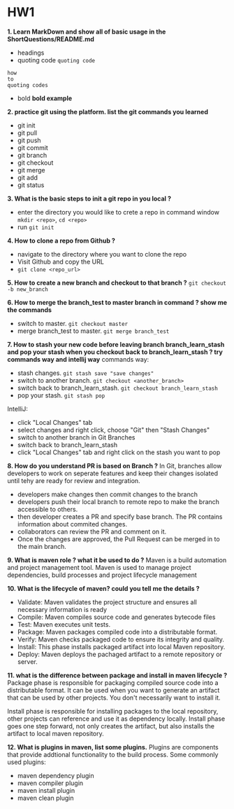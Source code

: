 # HW1
**1. Learn MarkDown and show all of basic usage in the ShortQuestions/README.md**
- headings
- quoting code
`quoting code`
```
how
to
quoting codes
```
- bold
**bold example**

**2. practice git using the platform. list the git commands you learned**
- git init
- git pull
- git push
- git commit
- git branch
- git checkout
- git merge
- git add
- git status

**3. What is the basic steps to init a git repo in you local ?**
- enter the directory you would like to crete a repo in command window `mkdir <repo>`, `cd <repo>`
- run `git init`

**4.  How to clone a repo from Github ?**
- navigate to the directory where you want to clone the repo
- Visit Github and copy the URL
- `git clone <repo_url>`

**5.  How to create a new branch and checkout to that branch ?**
`git checkout -b new_branch`

**6.  How to merge the branch_test to master branch in command ? show me the commands**
- switch to master. `git checkout master`
- merge branch_test to master. `git merge branch_test`

**7.  How to stash your new code before leaving branch branch_learn_stash and pop your stash when you checkout back to branch_learn_stash ? try commands way and intellij way**
commands way:
- stash changes. `git stash save "save changes"`
- switch to another branch. `git checkout <another_branch>`
- switch back to branch_learn_stash. `git checkout branch_learn_stash`
- pop your stash. `git stash pop`

IntelliJ:
- click "Local Changes" tab
- select changes and right click, choose "Git" then "Stash Changes"
- switch to another branch in Git Branches
- switch back to branch_learn_stash
- click "Local Changes" tab and right click on the stash you want to pop

**8.  How do you understand PR is based on Branch ?**
In Git, branches allow developers to work on seperate features and keep their changes isolated until tehy are ready for review and integration.
- developers make changes then commit changes to the branch
- developers push their local branch to remote repo to make the branch accessible to others. 
- then developer creates a PR and specify base branch. The PR contains information about commited changes. 
- collaborators can review the PR and comment on it.
- Once the changes are approved, the Pull Request can be merged in to the main branch.

**9.  What is maven role ? what it be used to do ?**
Maven is a build automation and project management tool. Maven is used to manage project dependencies, build processes and project lifecycle management

**10. What is the lifecycle of maven? could you tell me the details ?**
- Validate: Maven validates the project structure and ensures all necessary information is ready 
- Compile: Maven compiles source code and generates bytecode files
- Test: Maven executes unit tests.
- Package: Maven packages compiled code into a distributable format.
- Verify: Maven checks packaged code to ensure its integrity and quality.
- Install: This phase installs packaged artifact into local Maven repository.
- Deploy: Maven deploys the pachaged artifact to a remote repository or server.

**11. what is the difference between package and install in maven lifecycle ?**
Package phase is responsible for packaging compiled source code into a distributable format. It can be used when you want to generate an artifact that can be used by other projects. You don't necessarily want to install it.

Install phase is responsible for installing packages to the local repository, other projects can reference and use it as dependency locally.
Install phase goes one step forward, not only creates the artifact, but also installs the artifact to local maven repository.

**12. What is plugins in maven, list some plugins.**
Plugins are components that provide addtional functionality to the build process. Some commonly used plugins: 
- maven dependency plugin
- maven compiler plugin
- maven install plugin
- maven clean plugin